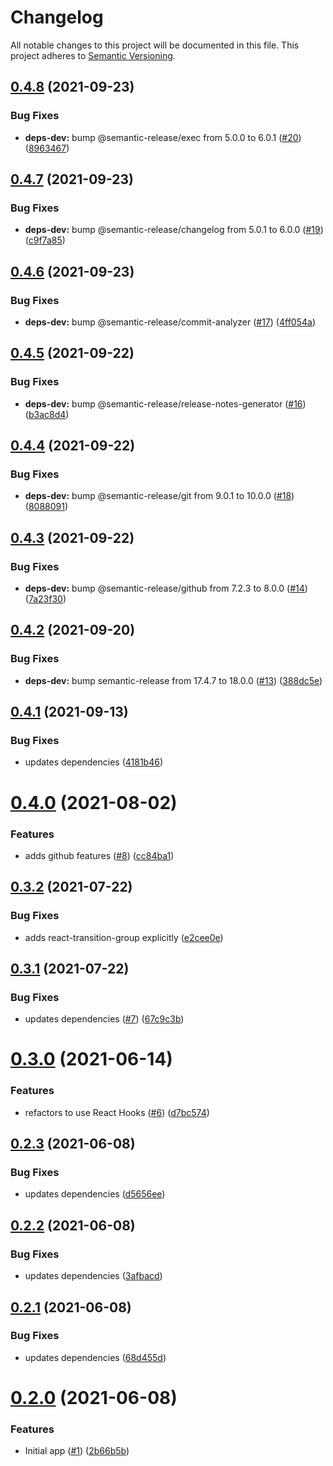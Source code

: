 # Changelog
All notable changes to this project will be documented in this file.
This project adheres to [Semantic Versioning](https://semver.org/spec/v2.0.0.html).

## [0.4.8](https://github.com/cujarrett/js-pollock/compare/v0.4.7...v0.4.8) (2021-09-23)


### Bug Fixes

* **deps-dev:** bump @semantic-release/exec from 5.0.0 to 6.0.1 ([#20](https://github.com/cujarrett/js-pollock/issues/20)) ([8963467](https://github.com/cujarrett/js-pollock/commit/8963467e680fe6a65862ac9c093aa51f6a125a1f))

## [0.4.7](https://github.com/cujarrett/js-pollock/compare/v0.4.6...v0.4.7) (2021-09-23)


### Bug Fixes

* **deps-dev:** bump @semantic-release/changelog from 5.0.1 to 6.0.0 ([#19](https://github.com/cujarrett/js-pollock/issues/19)) ([c9f7a85](https://github.com/cujarrett/js-pollock/commit/c9f7a852fbac57a780daae5868774a85db5ffa6e))

## [0.4.6](https://github.com/cujarrett/js-pollock/compare/v0.4.5...v0.4.6) (2021-09-23)


### Bug Fixes

* **deps-dev:** bump @semantic-release/commit-analyzer ([#17](https://github.com/cujarrett/js-pollock/issues/17)) ([4ff054a](https://github.com/cujarrett/js-pollock/commit/4ff054ac74fd5cef9b28903839f40572a372292f))

## [0.4.5](https://github.com/cujarrett/js-pollock/compare/v0.4.4...v0.4.5) (2021-09-22)


### Bug Fixes

* **deps-dev:** bump @semantic-release/release-notes-generator ([#16](https://github.com/cujarrett/js-pollock/issues/16)) ([b3ac8d4](https://github.com/cujarrett/js-pollock/commit/b3ac8d44aca4013627a36c1b41eac53829ce7c75))

## [0.4.4](https://github.com/cujarrett/js-pollock/compare/v0.4.3...v0.4.4) (2021-09-22)


### Bug Fixes

* **deps-dev:** bump @semantic-release/git from 9.0.1 to 10.0.0 ([#18](https://github.com/cujarrett/js-pollock/issues/18)) ([8088091](https://github.com/cujarrett/js-pollock/commit/8088091297c659b837a5507309fc025a3230423c))

## [0.4.3](https://github.com/cujarrett/js-pollock/compare/v0.4.2...v0.4.3) (2021-09-22)


### Bug Fixes

* **deps-dev:** bump @semantic-release/github from 7.2.3 to 8.0.0 ([#14](https://github.com/cujarrett/js-pollock/issues/14)) ([7a23f30](https://github.com/cujarrett/js-pollock/commit/7a23f30a0db0c940a761294f6a1b5d9be1dd1d3c))

## [0.4.2](https://github.com/cujarrett/js-pollock/compare/v0.4.1...v0.4.2) (2021-09-20)


### Bug Fixes

* **deps-dev:** bump semantic-release from 17.4.7 to 18.0.0 ([#13](https://github.com/cujarrett/js-pollock/issues/13)) ([388dc5e](https://github.com/cujarrett/js-pollock/commit/388dc5eb25177e166bc223bc35ad7af8faf484ec))

## [0.4.1](https://github.com/cujarrett/js-pollock/compare/v0.4.0...v0.4.1) (2021-09-13)


### Bug Fixes

* updates dependencies ([4181b46](https://github.com/cujarrett/js-pollock/commit/4181b46ab8804aeb92ee451acb51e6b602c2f9a2))

# [0.4.0](https://github.com/cujarrett/js-pollock/compare/v0.3.2...v0.4.0) (2021-08-02)


### Features

* adds github features ([#8](https://github.com/cujarrett/js-pollock/issues/8)) ([cc84ba1](https://github.com/cujarrett/js-pollock/commit/cc84ba1cdb98c35643b52acc5a69a41d481ecc9b))

## [0.3.2](https://github.com/cujarrett/js-pollock/compare/v0.3.1...v0.3.2) (2021-07-22)


### Bug Fixes

* adds react-transition-group explicitly ([e2cee0e](https://github.com/cujarrett/js-pollock/commit/e2cee0e89469bf6ad25ac0ad6e65a51187b7c4ca))

## [0.3.1](https://github.com/cujarrett/js-pollock/compare/v0.3.0...v0.3.1) (2021-07-22)


### Bug Fixes

* updates dependencies ([#7](https://github.com/cujarrett/js-pollock/issues/7)) ([67c9c3b](https://github.com/cujarrett/js-pollock/commit/67c9c3ba1f5dfa46cb0fc155f2609dde947e8f17))

# [0.3.0](https://github.com/cujarrett/js-pollock/compare/v0.2.3...v0.3.0) (2021-06-14)


### Features

* refactors to use React Hooks ([#6](https://github.com/cujarrett/js-pollock/issues/6)) ([d7bc574](https://github.com/cujarrett/js-pollock/commit/d7bc574dcff1bc4022f5ea178a85352bc325ce90))

## [0.2.3](https://github.com/cujarrett/js-pollock/compare/v0.2.2...v0.2.3) (2021-06-08)


### Bug Fixes

* updates dependencies ([d5656ee](https://github.com/cujarrett/js-pollock/commit/d5656ee581a289926a589a0e26352a552ab14169))

## [0.2.2](https://github.com/cujarrett/js-pollock/compare/v0.2.1...v0.2.2) (2021-06-08)


### Bug Fixes

* updates dependencies ([3afbacd](https://github.com/cujarrett/js-pollock/commit/3afbacd0f0096bfbc44a7b42139b316e1aec5e11))

## [0.2.1](https://github.com/cujarrett/js-pollock/compare/v0.2.0...v0.2.1) (2021-06-08)


### Bug Fixes

* updates dependencies ([68d455d](https://github.com/cujarrett/js-pollock/commit/68d455d81b810c639e75be9389540a90b37b1032))

# [0.2.0](https://github.com/cujarrett/js-pollock/compare/v0.1.0...v0.2.0) (2021-06-08)


### Features

* Initial app ([#1](https://github.com/cujarrett/js-pollock/issues/1)) ([2b66b5b](https://github.com/cujarrett/js-pollock/commit/2b66b5bb17dfd6756b4b077cdede04c7fb8c97b3))

